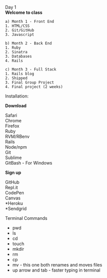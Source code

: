 Day 1  
**Welcome to class**  
 

	a) Month 1 - Front End
	1. HTML/CSS
	2. Git/GitHub
	3. Javascript

	b) Month 2 - Back End
	1. Ruby
	2. Sinatra
	3. Databases
	4. Rails

	c) Month 3 - Full Stack 
	1. Rails blog
	2. Shipped
	3. Final Group Project
	4. Final project (2 weeks)

Installation:

**Download**

Safari  
Chrome  
Firefox  
Ruby  
RVM/RBenv  
Rails  
Node/npm  
Git  
Sublime  
GitBash - For Windows

**Sign up**

GitHub  
Repl.it  
CodePen  
Canvas  
*Heroku  
*Sendgrid  



Terminal Commands  
- pwd  
- ls  
- cd  
- touch  
- mkdir  
- rm  
- cp  
- mv - this one both renames and moves files   
- up arrow and tab - faster typing in terminal  

 














 
